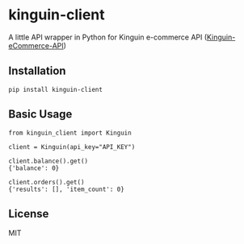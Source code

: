 # kinguin-client

A little API wrapper in Python for Kinguin e-commerce API ([Kinguin-eCommerce-API](https://github.com/kinguinltdhk/Kinguin-eCommerce-API))

## Installation

`pip install kinguin-client`

## Basic Usage

```
from kinguin_client import Kinguin

client = Kinguin(api_key="API_KEY")

client.balance().get()
{'balance': 0}

client.orders().get()
{'results': [], 'item_count': 0}
```

## License

MIT
